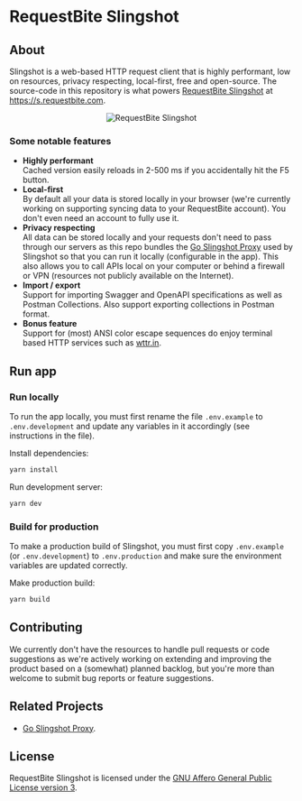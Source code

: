 # RequestBite Slingshot

## About

Slingshot is a web-based HTTP request client that is highly performant, low on
resources, privacy respecting, local-first, free and open-source. The
source-code in this repository is what powers [RequestBite
Slingshot](https://s.requestbite.com) at <https://s.requestbite.com>.

<p align="center">
  <img alt="RequestBite Slingshot" src="https://github.com/user-attachments/assets/95909a82-5832-42db-b2d2-86f2fe644128">
</p>

### Some notable features

- **Highly performant**  
  Cached version easily reloads in 2-500 ms if you accidentally hit the F5
  button.
- **Local-first**  
  By default all your data is stored locally in your browser (we're currently
  working on supporting syncing data to your RequestBite account). You don't even
  need an account to fully use it.
- **Privacy respecting**  
  All data can be stored locally and your requests don't need to pass through
  our servers as this repo bundles the [Go Slingshot Proxy](/proxy/README.md)
  used by Slingshot so that you can run it locally (configurable in the app).
  This also allows you to call APIs local on your computer or behind a firewall or
  VPN (resources not publicly available on the Internet).
- **Import / export**  
  Support for importing Swagger and OpenAPI specifications as well as Postman
Collections. Also support exporting collections in Postman format.
- **Bonus feature**  
  Support for (most) ANSI color escape sequences do enjoy terminal based HTTP
  services such as [wttr.in](https://wttr.in/).

## Run app

### Run locally

To run the app locally, you must first rename the file `.env.example` to
`.env.development` and update any variables in it accordingly (see instructions
in the file).

Install dependencies:

```bash
yarn install
```

Run development server:

```bash
yarn dev
```

### Build for production

To make a production build of Slingshot, you must first copy `.env.example` (or
`.env.development`) to `.env.production` and make sure the environment variables
are updated correctly.

Make production build:

```bash
yarn build
```

## Contributing

We currently don't have the resources to handle pull requests or code
suggestions as we're actively working on extending and improving the product
based on a (somewhat) planned backlog, but you're more than welcome to submit
bug reports or feature suggestions.

## Related Projects

- [Go Slingshot Proxy](/proxy/README.md).

## License

RequestBite Slingshot is licensed under the [GNU Affero General Public License
version 3](./LICENSE).
